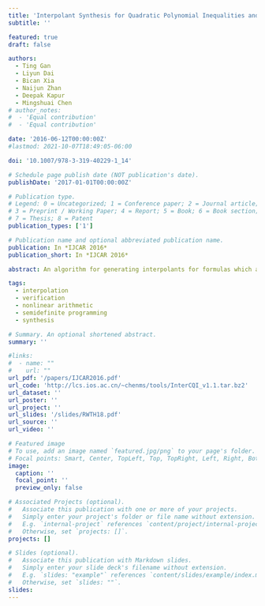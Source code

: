 ```yaml
---
title: 'Interpolant Synthesis for Quadratic Polynomial Inequalities and Combination with EUF'
subtitle: ''

featured: true
draft: false

authors:
  - Ting Gan
  - Liyun Dai
  - Bican Xia
  - Naijun Zhan
  - Deepak Kapur
  - Mingshuai Chen
# author_notes:
#  - 'Equal contribution'
#  - 'Equal contribution'

date: '2016-06-12T00:00:00Z'
#lastmod: 2021-10-07T18:49:05-06:00

doi: '10.1007/978-3-319-40229-1_14'

# Schedule page publish date (NOT publication's date).
publishDate: '2017-01-01T00:00:00Z'

# Publication type.
# Legend: 0 = Uncategorized; 1 = Conference paper; 2 = Journal article;
# 3 = Preprint / Working Paper; 4 = Report; 5 = Book; 6 = Book section;
# 7 = Thesis; 8 = Patent
publication_types: ['1']

# Publication name and optional abbreviated publication name.
publication: In *IJCAR 2016*
publication_short: In *IJCAR 2016*

abstract: An algorithm for generating interpolants for formulas which are conjunctions of quadratic polynomial inequalities (both strict and nonstrict) is proposed. The algorithm is based on a key observation that quadratic polynomial inequalities can be linearized if they are concave. A generalization of Motzkin's transposition theorem is proved, which is used to generate an interpolant between two mutually contradictory conjunctions of polynomial inequalities, using semi-definite programming in time complexity $\mathcal{O}(n^3+nm)$, where $n$ is the number of variables and $m$ is the number of inequalities (this complexity analysis assumes that despite the numerical nature of approximate SDP algorithms, they are able to generate correct answers in a fixed number of calls). Using the framework proposed by Sofronie-Stokkermans for combining interpolants for a combination of quantifier-free theories which have their own interpolation algorithms, a combination algorithm is given for the combined theory of concave quadratic polynomial inequalities and the equality theory over uninterpreted functions.

tags:
  - interpolation
  - verification
  - nonlinear arithmetic
  - semidefinite programming
  - synthesis

# Summary. An optional shortened abstract.
summary: ''

#links:
#  - name: ""
#    url: ""
url_pdf: '/papers/IJCAR2016.pdf'
url_code: 'http://lcs.ios.ac.cn/~chenms/tools/InterCQI_v1.1.tar.bz2'
url_dataset: ''
url_poster: ''
url_project: ''
url_slides: '/slides/RWTH18.pdf'
url_source: ''
url_video: ''

# Featured image
# To use, add an image named `featured.jpg/png` to your page's folder.
# Focal points: Smart, Center, TopLeft, Top, TopRight, Left, Right, BottomLeft, Bottom, BottomRight.
image:
  caption: ''
  focal_point: ''
  preview_only: false

# Associated Projects (optional).
#   Associate this publication with one or more of your projects.
#   Simply enter your project's folder or file name without extension.
#   E.g. `internal-project` references `content/project/internal-project/index.md`.
#   Otherwise, set `projects: []`.
projects: []

# Slides (optional).
#   Associate this publication with Markdown slides.
#   Simply enter your slide deck's filename without extension.
#   E.g. `slides: "example"` references `content/slides/example/index.md`.
#   Otherwise, set `slides: ""`.
slides:
---
```


<!-- {{% callout note %}}
Click the _Cite_ button above to demo the feature to enable visitors to import publication metadata into their reference management software.
{{% /callout %}} -->
